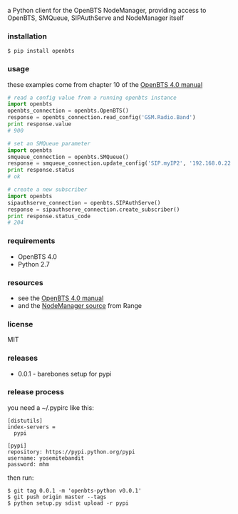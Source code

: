 a Python client for the OpenBTS NodeManager,
providing access to OpenBTS, SMQueue, SIPAuthServe and NodeManager itself


### installation

```shell
$ pip install openbts
```


### usage
these examples come from chapter 10 of the
[OpenBTS 4.0 manual](http://openbts.org/site/wp-content/uploads/2014/07/OpenBTS-4.0-Manual.pdf)

```python
# read a config value from a running openbts instance
import openbts
openbts_connection = openbts.OpenBTS()
response = openbts_connection.read_config('GSM.Radio.Band')
print response.value
# 900

# set an SMQueue parameter
import openbts
smqueue_connection = openbts.SMQueue()
response = smqueue_connection.update_config('SIP.myIP2', '192.168.0.22')
print response.status
# ok

# create a new subscriber
import openbts
sipauthserve_connection = openbts.SIPAuthServe()
response = sipauthserve_connection.create_subscriber()
print response.status_code
# 204
```


### requirements
* OpenBTS 4.0
* Python 2.7


### resources
* see the [OpenBTS 4.0 manual](http://openbts.org/site/wp-content/uploads/2014/07/OpenBTS-4.0-Manual.pdf)
* and the [NodeManager source](https://github.com/RangeNetworks/NodeManager) from Range


### license
MIT


### releases
* 0.0.1 - barebones setup for pypi


### release process
you need a ~/.pypirc like this:

```
[distutils]
index-servers =
  pypi

[pypi]
repository: https://pypi.python.org/pypi
username: yosemitebandit
password: mhm
```

then run:

```shell
$ git tag 0.0.1 -m 'openbts-python v0.0.1'
$ git push origin master --tags
$ python setup.py sdist upload -r pypi
```
